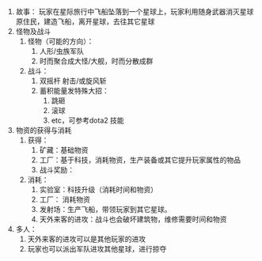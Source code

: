 1. 故事： 玩家在星际旅行中飞船坠落到一个星球上，玩家利用随身武器消灭星球原住民，建造飞船，离开星球，去往其它星球
2. 怪物及战斗
    1. 怪物（可能的方向）：
        1. 人形/虫族军队
        2. 时而聚合成大怪/大舰，时而分散成群
    2. 战斗：
        1. 双摇杆 射击/或旋风斩
        2. 蓄积能量发特殊大招：
            1. 跳砸
            2. 滚球
            3. etc，可参考dota2 技能
3. 物资的获得与消耗
    1. 获得：
        1. 矿藏：基础物资
        2. 工厂：基于科技，消耗物资，生产装备或其它提升玩家属性的物品
        3. 战斗奖励：
    2. 消耗：
        1. 实验室：科技升级（消耗时间和物资）
        2. 工厂： 消耗物资
        3. 发射场：生产飞船，带领玩家到其它星球。
        4. 天外来客的进攻：战斗也会破坏建筑物，维修需要时间和物资
4. 多人：
    1. 天外来客的进攻可以是其他玩家的进攻
    2. 玩家也可以派出军队进攻其他星球，进行掠夺